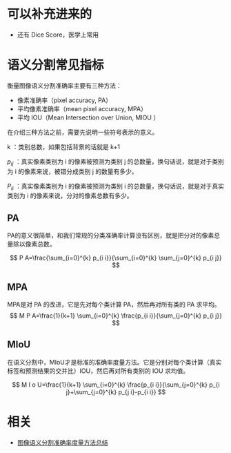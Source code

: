 
# 可以补充进来的

- 还有 Dice Score，医学上常用


# 语义分割常见指标


衡量图像语义分割准确率主要有三种方法：

- 像素准确率（pixel accuracy, PA）
- 平均像素准确率（mean pixel accuracy, MPA）
- 平均 IOU（Mean Intersection over Union, MIOU ）



在介绍三种方法之前，需要先说明一些符号表示的意义。

k ：类别总数，如果包括背景的话就是 k+1

$p_{i j}$ ：真实像素类别为 i 的像素被预测为类别 j 的总数量，换句话说，就是对于类别为 i 的像素来说，被错分成类别 j 的数量有多少。

$P_{i i}$ ：真实像素类别为 i 的像素被预测为类别 i 的总数量，换句话说，就是对于真实类别为 i 的像素来说，分对的像素总数有多少。

## PA


PA的意义很简单，和我们常规的分类准确率计算没有区别，就是把分对的像素总量除以像素总数。

$$
P A=\frac{\sum_{i=0}^{k} p_{i i}}{\sum_{i=0}^{k} \sum_{j=0}^{k} p_{i j}}
$$

## MPA

MPA是对 PA 的改进，它是先对每个类计算 PA，然后再对所有类的 PA 求平均。
$$
M P A=\frac{1}{k+1} \sum_{i=0}^{k} \frac{p_{i i}}{\sum_{j=0}^{k} p_{i j}}
$$


## MIoU

在语义分割中，MIoU才是标准的准确率度量方法。它是分别对每个类计算（真实标签和预测结果的交并比）IOU，然后再对所有类别的 IOU 求均值。


$$
M I o U=\frac{1}{k+1} \sum_{i=0}^{k} \frac{p_{i i}}{\sum_{j=0}^{k} p_{i j}+\sum_{j=0}^{k} p_{j i}-p_{i i}}
$$





# 相关

- [图像语义分割准确率度量方法总结](https://zhuanlan.zhihu.com/p/38236530)
